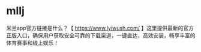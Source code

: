 # mllj
米兰app官方链接是什么？【 https://www.lyiwush.com/ 】这里提供最新的官方正版入口，确保用户获取安全可靠的下载渠道，一键直达，高效安装，畅享丰富的体育赛事和线上娱乐！
